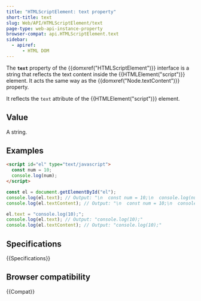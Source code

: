 ```yaml
---
title: "HTMLScriptElement: text property"
short-title: text
slug: Web/API/HTMLScriptElement/text
page-type: web-api-instance-property
browser-compat: api.HTMLScriptElement.text
sidebar:
  - apiref:
      - HTML DOM
---
```


The **`text`** property of the {{domxref("HTMLScriptElement")}} interface is a string that reflects the text content inside the {{HTMLElement("script")}} element. It acts the same way as the {{domxref("Node.textContent")}} property.

It reflects the `text` attribute of the {{HTMLElement("script")}} element.

## Value

A string.

## Examples

```html
<script id="el" type="text/javascript">
  const num = 10;
  console.log(num);
</script>
```

```js
const el = document.getElementById("el");
console.log(el.text); // Output: "\n  const num = 10;\n  console.log(num);\n"
console.log(el.textContent); // Output: "\n  const num = 10;\n  console.log(num);\n"

el.text = "console.log(10);";
console.log(el.text); // Output: "console.log(10);"
console.log(el.textContent); // Output: "console.log(10);"
```

## Specifications

{{Specifications}}

## Browser compatibility

{{Compat}}
